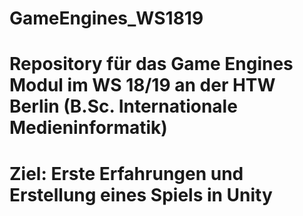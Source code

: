 # GameEngines_WS1819

# Repository für das Game Engines Modul im WS 18/19 an der HTW Berlin (B.Sc. Internationale Medieninformatik)

# Ziel: Erste Erfahrungen und Erstellung eines Spiels in Unity
